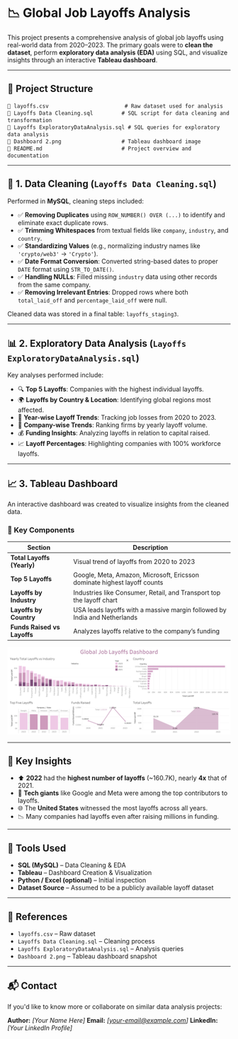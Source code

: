 # 📉 Global Job Layoffs Analysis

This project presents a comprehensive analysis of global job layoffs using real-world data from 2020–2023. The primary goals were to **clean the dataset**, perform **exploratory data analysis (EDA)** using SQL, and visualize insights through an interactive **Tableau dashboard**.

---

## 📂 Project Structure

```
🔹 layoffs.csv                        # Raw dataset used for analysis
🔹 Layoffs Data Cleaning.sql         # SQL script for data cleaning and transformation
🔹 Layoffs ExploratoryDataAnalysis.sql # SQL queries for exploratory data analysis
🔹 Dashboard 2.png                   # Tableau dashboard image
🔹 README.md                         # Project overview and documentation
```

---

## 🧹 1. Data Cleaning (`Layoffs Data Cleaning.sql`)

Performed in **MySQL**, cleaning steps included:

* ✅ **Removing Duplicates** using `ROW_NUMBER() OVER (...)` to identify and eliminate exact duplicate rows.
* ✅ **Trimming Whitespaces** from textual fields like `company`, `industry`, and `country`.
* ✅ **Standardizing Values** (e.g., normalizing industry names like `'crypto/web3'` → `'Crypto'`).
* ✅ **Date Format Conversion**: Converted string-based dates to proper `DATE` format using `STR_TO_DATE()`.
* ✅ **Handling NULLs**: Filled missing `industry` data using other records from the same company.
* ✅ **Removing Irrelevant Entries**: Dropped rows where both `total_laid_off` and `percentage_laid_off` were null.

Cleaned data was stored in a final table: `layoffs_staging3`.

---

## 📊 2. Exploratory Data Analysis (`Layoffs ExploratoryDataAnalysis.sql`)

Key analyses performed include:

* 🔍 **Top 5 Layoffs**: Companies with the highest individual layoffs.
* 🌍 **Layoffs by Country & Location**: Identifying global regions most affected.
* 📆 **Year-wise Layoff Trends**: Tracking job losses from 2020 to 2023.
* 🏢 **Company-wise Trends**: Ranking firms by yearly layoff volume.
* 💰 **Funding Insights**: Analyzing layoffs in relation to capital raised.
* 📈 **Layoff Percentages**: Highlighting companies with 100% workforce layoffs.

---

## 📈 3. Tableau Dashboard

An interactive dashboard was created to visualize insights from the cleaned data.

### 📌 Key Components

| Section                     | Description                                                               |
| --------------------------- | ------------------------------------------------------------------------- |
| **Total Layoffs (Yearly)**  | Visual trend of layoffs from 2020 to 2023                                 |
| **Top 5 Layoffs**           | Google, Meta, Amazon, Microsoft, Ericsson dominate highest layoff counts  |
| **Layoffs by Industry**     | Industries like Consumer, Retail, and Transport top the layoff chart      |
| **Layoffs by Country**      | USA leads layoffs with a massive margin followed by India and Netherlands |
| **Funds Raised vs Layoffs** | Analyzes layoffs relative to the company’s funding                        |

![Dashboard Preview](Dashboard%202.png)

---

## 📌 Key Insights

* ⬆️ **2022** had the **highest number of layoffs** (\~160.7K), nearly **4x** that of 2021.
* 🏢 **Tech giants** like Google and Meta were among the top contributors to layoffs.
* 🌐 The **United States** witnessed the most layoffs across all years.
* 📉 Many companies had layoffs even after raising millions in funding.

---

## 🔧 Tools Used

* **SQL (MySQL)** – Data Cleaning & EDA
* **Tableau** – Dashboard Creation & Visualization
* **Python / Excel (optional)** – Initial inspection
* **Dataset Source** – Assumed to be a publicly available layoff dataset

---

## 📌 References

* `layoffs.csv` – Raw dataset
* `Layoffs Data Cleaning.sql` – Cleaning process
* `Layoffs ExploratoryDataAnalysis.sql` – Analysis queries
* `Dashboard 2.png` – Tableau dashboard snapshot

---

## 📬 Contact

If you'd like to know more or collaborate on similar data analysis projects:

**Author:** *\[Your Name Here]*
**Email:** *\[[your-email@example.com](mailto:your-email@example.com)]*
**LinkedIn:** *\[Your LinkedIn Profile]*
